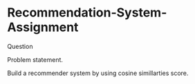 # Recommendation-System-Assignment

Question 

Problem statement.

Build a recommender system by using cosine simillarties score.


